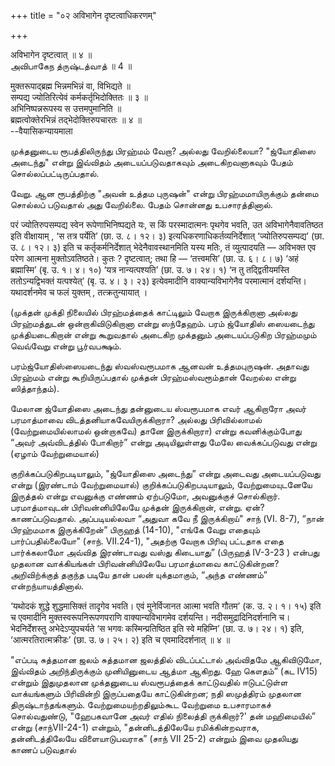+++
title = "०२ अविभागेन दृष्टत्वाधिकरणम्"

+++

अविभागेन दृष्टत्वात् ॥ ४ ॥  
அவிபாகேந த்ருஷ்டத்வாத் ॥ 4 ॥

मुक्तरूपाद्ब्रह्म भिन्नमभिन्नं वा, विभिद्यते ॥  
सम्पद्य ज्योतिरित्येवं कर्मकर्तृभिदोक्तितः ॥ ३ ॥  
अभिनिष्पन्नरूपस्य स उत्तमपुमानिति ॥  
ब्रह्मत्वोक्तेरभिन्नं तद्भेदोक्तिरुपचारतः ॥ ४ ॥  
--वैयासिकन्यायमाला

முக்தனுடைய ரூபத்திலிருந்து பிரஹ்மம் வேறா? அல்லது வேறில்லையா? "ஜ்யோதிஸை
அடைந்து" என்று இவ்விதம் அடையப்படுவதாகவும் அடைகிறவனாகவும் பேதம்
சொல்லப்பட்டிருப்பதால்.

வேறு. ஆன ரூபத்திற்கு "அவன் உத்தம புருஷன்" என்று பிரஹ்மமாயிருக்கும் தன்மை
சொல்லப் படுவதால் அது வேறில்லை. பேதம் சொன்னது உபசாரத்தினால்.

परं ज्योतिरुपसम्पद्य स्वेन रूपेणाभिनिष्पद्यते यः, स किं परस्मादात्मनः
पृथगेव भवति, उत अविभागेनैवावतिष्ठत इति वीक्षायाम् , ‘स तत्र पर्येति’
(छा. उ. ८। १२। ३) इत्यधिकरणाधिकर्तव्यनिर्देशात् ‘ज्योतिरुपसम्पद्य’
(छा. उ. ८। १२। ३) इति च कर्तृकर्मनिर्देशात् भेदेनैवावस्थानमिति यस्य
मतिः, तं व्युत्पादयति — अविभक्त एव परेण आत्मना मुक्तोऽवतिष्ठते। कुतः ?
दृष्टत्वात्; तथा हि — ‘तत्त्वमसि’ (छा. उ. ६। ८। ७) ‘अहं ब्रह्मास्मि’
(बृ. उ. १। ४। १०) ‘यत्र नान्यत्पश्यति’ (छा. उ. ७। २४। १) ‘न तु
तद्द्वितीयमस्ति ततोऽन्यद्विभक्तं यत्पश्येत्’ (बृ. उ. ४। ३। २३)
इत्येवमादीनि वाक्यान्यविभागेनैव परमात्मानं दर्शयन्ति। यथादर्शनमेव च फलं
युक्तम् , तत्क्रतुन्यायात् ।

(முக்தன் முக்தி நிலையில் பிரஹ்மத்தைக் காட்டிலும் வேறாக இருக்கிறானா
அல்லது பிரஹ்மத்துடன் ஒன்றாகிவிடுகிறானா என்று ஸந்தேஹம். பரம் ஜ்யோதிஸ்
ஸையடைந்து முக்தியடைகிறான் என்று கூறுவதால் அடைகிற முக்தனும் அடையப்படுகிற
பிரஹ்மமும் வெவ்வேறு என்று பூர்வபக்ஷம்.

பரம்ஜ்யோதிஸ்ஸையடைந்து ஸ்வஸ்வரூபமாக ஆனவன் உத்தமபுருஷன். அதாவது பிரஹ்மம்
என்று கூறியிருப்பதால் முக்தன் பிரஹ்மஸ்வரூம்தான் வேறல்ல என்று
ஸித்தாந்தம்).

மேலான ஜ்யோதிஸை அடைந்து தன்னுடைய ஸ்வரூபமாக எவர் ஆகிறாரோ அவர் பரமாத்மாவை
விடத்தனியாகவேயிருக்கிறாரா? அல்லது பிரிவில்லாமல் (வேற்றுமையில்லாமல்
ஒன்றாகவே) தானே இருக்கிறாரா) என்று கவனிக்கும்போது “அவர் அவ்விடத்தில்
போகிறார்” என்று அடியிலுள்ளது மேலே வைக்கப்படுவது என்று (ஏழாம்
வேற்றுமையால்)

குறிக்கப்படுகிறபடியாலும், "ஜ்யோதிஸை அடைந்து” என்று அடைவது அடையப்படுவது
என்று (இரண்டாம் வேற்றுமையால்) குறிக்கப்படுகிறபடியாலும், வேற்றுமையுடனேயே
இருத்தல் என்று எவனுக்கு எண்ணம் ஏற்படுமோ, அவனுக்குச் சொல்கிறார்.
பரமாத்மாவுடன் பிரிவன்னியிலேயே முக்தன் இருக்கிறான், என்று. ஏன்?
காணப்படுவதால். அப்படியல்லவா “அதுவா கவே நீ இருக்கிறாய்" சாந் (VI. 8-7),
“நான் பிரஹ்மமாக இருக்கிறேன்” பிருஹத் (14-10), "எங்கே வேறு எதையும்
பார்ப்பதில்லையோ" (சாந். VII.24-1), "அதற்கு வேறாக பிரிவு பட்டதாக எதை
பார்க்கலாமோ அவ்வித இரண்டாவது வஸ்து கிடையாது” (பிருஹத் IV-3-23 ) என்பது
முதலான வாக்கியங்கள் பிரிவன்னியிலேயே பரமாத்மாவை காட்டுகின்றன?
அறிவிற்க்குத் தகுந்த படியே தான் பலன் யுக்தமாகும், “அந்த எண்ணம்”
என்றந்யாயத்தினால்.

‘यथोदकं शुद्धे शुद्धमासिक्तं तादृगेव भवति। एवं मुनेर्विजानत आत्मा भवति
गौतम’ (क. उ. २। १। १५) इति च एवमादीनि मुक्तस्वरूपनिरूपणपराणि
वाक्यान्यविभागमेव दर्शयन्ति। नदीसमुद्रादिनिदर्शनानि च। भेदनिर्देशस्तु
अभेदेऽप्युपचर्यते ‘स भगवः कस्मिन्प्रतिष्ठित इति स्वे महिम्नि’ (छा. उ.
७। २४। १) इति, ‘आत्मरतिरात्मक्रीडः’ (छा. उ. ७। २५। २) इति च
एवमादिदर्शनात् ॥ ४ ॥

"எப்படி சுத்தமான ஜலம் சுத்தமான ஜலத்தில் விடப்பட்டால் அவ்விதமே ஆகிவிடுமோ,
இவ்விதம் அறிந்திருக்கும் முனியினுடைய ஆத்மா ஆகிறது. ஹே கௌதம்” (கட IV15)
என்றும் இதுமுதலான முக்தனுடைய ஸ்வரூபத்தைக் காட்டுவதில் ஈடுபட்டுள்ள
வாக்யங்களும் பிரிவின்றி இருப்பதையே காட்டுகின்றன; நதி ஸமுத்திரம் முதலான
திருஷ்டாந்தங்களும். வேற்றுமையற்றதிலும்கூட வேற்றுமை உபசாரமாகச்
சொல்வதுண்டு, "ஹேபகவானே அவர் எதில் நிலைத்தி ருக்கிறார்?' தன் மஹிமையில்”
என்று (சாந்VII-24-1) என்றும், "தன்னிடத்திலேயே ரமிக்கின்றவராக,
தன்னிடத்திலேயே விளையாடுபவராக” (சாந் VII 25-2) என்றும் இவை முதலியது காணப்
படுவதால்
